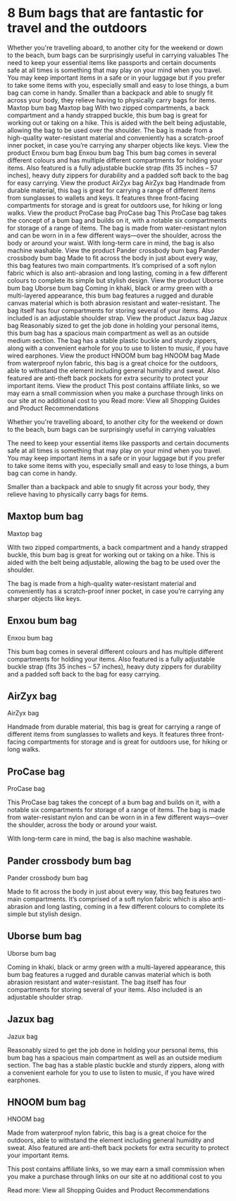 # 8 Bum bags that are fantastic for travel and the outdoors

Whether you're travelling aboard, to another city for the weekend or down to the beach, bum bags can be surprisingly useful in carrying valuables The need to keep your essential items like passports and certain documents safe at all times is something that may play on your mind when you travel. You may keep important items in a safe or in your luggage but if you prefer to take some items with you, especially small and easy to lose things, a bum bag can come in handy. Smaller than a backpack and able to snugly fit across your body, they relieve having to physically carry bags for items. Maxtop bum bag Maxtop bag With two zipped compartments, a back compartment and a handy strapped buckle, this bum bag is great for working out or taking on a hike. This is aided with the belt being adjustable, allowing the bag to be used over the shoulder. The bag is made from a high-quality water-resistant material and conveniently has a scratch-proof inner pocket, in case you’re carrying any sharper objects like keys. View the product Enxou bum bag Enxou bum bag This bum bag comes in several different colours and has multiple different compartments for holding your items. Also featured is a fully adjustable buckle strap (fits 35 inches – 57 inches), heavy duty zippers for durability and a padded soft back to the bag for easy carrying. View the product AirZyx bag AirZyx bag Handmade from durable material, this bag is great for carrying a range of different items from sunglasses to wallets and keys. It features three front-facing compartments for storage and is great for outdoors use, for hiking or long walks. View the product ProCase bag ProCase bag This ProCase bag takes the concept of a bum bag and builds on it, with a notable six compartments for storage of a range of items. The bag is made from water-resistant nylon and can be worn in in a few different ways—over the shoulder, across the body or around your waist. With long-term care in mind, the bag is also machine washable. View the product Pander crossbody bum bag Pander crossbody bum bag Made to fit across the body in just about every way, this bag features two main compartments. It’s comprised of a soft nylon fabric which is also anti-abrasion and long lasting, coming in a few different colours to complete its simple but stylish design. View the product Uborse bum bag Uborse bum bag Coming in khaki, black or army green with a multi-layered appearance, this bum bag features a rugged and durable canvas material which is both abrasion resistant and water-resistant. The bag itself has four compartments for storing several of your items. Also included is an adjustable shoulder strap. View the product Jazux bag Jazux bag Reasonably sized to get the job done in holding your personal items, this bum bag has a spacious main compartment as well as an outside medium section. The bag has a stable plastic buckle and sturdy zippers, along with a convenient earhole for you to use to listen to music, if you have wired earphones. View the product HNOOM bum bag HNOOM bag Made from waterproof nylon fabric, this bag is a great choice for the outdoors, able to withstand the element including general humidity and sweat. Also featured are anti-theft back pockets for extra security to protect your important items. View the product This post contains affiliate links, so we may earn a small commission when you make a purchase through links on our site at no additional cost to you Read more: View all Shopping Guides and Product Recommendations

Whether you're travelling aboard, to another city for the weekend or down to the beach, bum bags can be surprisingly useful in carrying valuables

The need to keep your essential items like passports and certain documents safe at all times is something that may play on your mind when you travel. You may keep important items in a safe or in your luggage but if you prefer to take some items with you, especially small and easy to lose things, a bum bag can come in handy.

Smaller than a backpack and able to snugly fit across your body, they relieve having to physically carry bags for items.

## Maxtop bum bag

Maxtop bag

With two zipped compartments, a back compartment and a handy strapped buckle, this bum bag is great for working out or taking on a hike. This is aided with the belt being adjustable, allowing the bag to be used over the shoulder.

The bag is made from a high-quality water-resistant material and conveniently has a scratch-proof inner pocket, in case you’re carrying any sharper objects like keys.

## Enxou bum bag

Enxou bum bag

This bum bag comes in several different colours and has multiple different compartments for holding your items. Also featured is a fully adjustable buckle strap (fits 35 inches – 57 inches), heavy duty zippers for durability and a padded soft back to the bag for easy carrying.

## AirZyx bag

AirZyx bag

Handmade from durable material, this bag is great for carrying a range of different items from sunglasses to wallets and keys. It features three front-facing compartments for storage and is great for outdoors use, for hiking or long walks.

## ProCase bag

ProCase bag

This ProCase bag takes the concept of a bum bag and builds on it, with a notable six compartments for storage of a range of items. The bag is made from water-resistant nylon and can be worn in in a few different ways—over the shoulder, across the body or around your waist.

With long-term care in mind, the bag is also machine washable.

## Pander crossbody bum bag

Pander crossbody bum bag

Made to fit across the body in just about every way, this bag features two main compartments. It’s comprised of a soft nylon fabric which is also anti-abrasion and long lasting, coming in a few different colours to complete its simple but stylish design.

## Uborse bum bag

Uborse bum bag

Coming in khaki, black or army green with a multi-layered appearance, this bum bag features a rugged and durable canvas material which is both abrasion resistant and water-resistant. The bag itself has four compartments for storing several of your items. Also included is an adjustable shoulder strap.

## Jazux bag

Jazux bag

Reasonably sized to get the job done in holding your personal items, this bum bag has a spacious main compartment as well as an outside medium section. The bag has a stable plastic buckle and sturdy zippers, along with a convenient earhole for you to use to listen to music, if you have wired earphones.

## HNOOM bum bag

HNOOM bag

Made from waterproof nylon fabric, this bag is a great choice for the outdoors, able to withstand the element including general humidity and sweat. Also featured are anti-theft back pockets for extra security to protect your important items.

This post contains affiliate links, so we may earn a small commission when you make a purchase through links on our site at no additional cost to you

Read more: View all Shopping Guides and Product Recommendations

